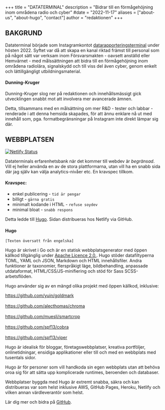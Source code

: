 +++
title = "DATATERMINAL"
description = "Bidrar till en förmågehöjning inom områdena radio och cyber"
#date = "2022-11-17"
aliases = ["about-us", "about-hugo", "contact"]
author = "redaktionen"
+++
## BAKGRUND
Dataterminal började som Instagramkontot [datarapporteringsterminal](https://instagram.com/datarapporteringsterminal/) under hösten 2022. Syftet var då att skapa en kanal riktad främst till personal som på något sätt var verksam inom Försvarsmakten - oavsett anställd eller Hemvärnet - med målssättningen att bidra till en förmågehöjning inom områdena radiolära, signalskydd och till viss del även cyber, genom enkelt och lättillgängligt utbildningsmaterial.  

#### Dunning-Kruger

Dunning-Kruger slog ner på redaktionen och innehållsmässigt gick utvecklingen snabbt mot att involvera mer avancerade ämnen.

Detta, tillsammans med en målsättning om mer R&D - tester och labbar - renderade i att denna hemsida skapades, för att ännu enklare nå ut med innehåll som, pga. formatbegränsningar på Instagram inte direkt lämpar sig där.

## WEBBPLATSEN

[![Netlify Status](https://api.netlify.com/api/v1/badges/a21eb367-0ba8-4e47-947f-d52a9e403284/deploy-status)](https://app.netlify.com/sites/dataterminal/deploys)

Dataterminals erfarenhetsbank när det kommer till webdev är *begränsad*. Vill ej heller använda en av de stora plattformarna, utan vill ha en snabb sida där jag själv kan välja analytics-nivåer etc. En kravspec tillkom. 

#### Kravspec:

- enkel publicering - `tid är pengar`
- billigt - `gärna gratis`
- minimalt kodande i HTML - `refuse soydev`
- minimal bloat - `snabb respons`

Detta ledde till [Hugo](https://gohugo.io/). Sidan distribueras hos Netlify via GitHub. 

#### Hugo

`[Texten översatt från engelska]`

Hugo är skrivet i Go och är en statisk webbplatsgenerator med öppen källkod tillgänglig under [Apache Licence 2.0.](https://github.com/gohugoio/hugo/blob/master/LICENSE). Hugo stöder datafiltyperna TOML, YAML och JSON, Markdown och HTML innehållsfiler. Andra funktioner är taxonomier, flerspråkigt läge, bildbehandling, anpassade utdataformat, HTML/CSS/JS-minifiering och stöd för Sass SCSS-arbetsflöden.

Hugo använder sig av en mängd olika projekt med öppen källkod, inklusive:

https://github.com/yuin/goldmark <br />  
https://github.com/alecthomas/chroma <br />   
https://github.com/muesli/smartcrop <br />  
https://github.com/spf13/cobra <br />  
https://github.com/spf13/viper <br />  

Hugo är idealisk för bloggar, företagswebbplatser, kreativa portföljer, onlinetidningar, ensidiga applikationer eller till och med en webbplats med tusentals sidor.

Hugo är för personer som vill handkoda sin egen webbplats utan att behöva oroa sig för att sätta upp komplicerade runtimes, beroenden och databaser.

Webbplatser byggda med Hugo är extremt snabba, säkra och kan distribueras var som helst inklusive AWS, GitHub Pages, Heroku, Netlify och vilken annan värdleverantör som helst.

Lär dig mer och bidra på [GitHub](https://github.com/gohugoio).

